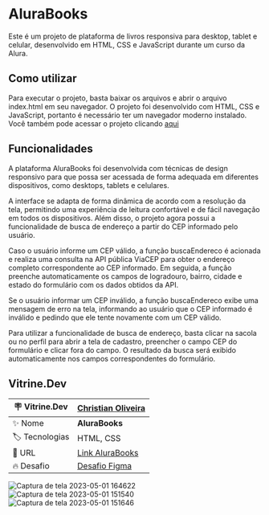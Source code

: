 <h1> AluraBooks </h1>

Este é um projeto de plataforma de livros responsiva para desktop, tablet e celular, desenvolvido em HTML, CSS e JavaScript durante um curso da Alura.

## Como utilizar
Para executar o projeto, basta baixar os arquivos e abrir o arquivo index.html em seu navegador. O projeto foi desenvolvido com HTML, CSS e JavaScript, portanto é necessário ter um navegador moderno instalado. Você também pode acessar o projeto clicando <a href="https://christianduhp.github.io/AluraBook/">aqui</a>

## Funcionalidades
A plataforma AluraBooks foi desenvolvida com técnicas de design responsivo para que possa ser acessada de forma adequada em diferentes dispositivos, como desktops, tablets e celulares.

A interface se adapta de forma dinâmica de acordo com a resolução da tela, permitindo uma experiência de leitura confortável e de fácil navegação em todos os dispositivos. Além disso, o projeto agora possui a funcionalidade de busca de endereço a partir do CEP informado pelo usuário.

Caso o usuário informe um CEP válido, a função buscaEndereco é acionada e realiza uma consulta na API pública ViaCEP para obter o endereço completo correspondente ao CEP informado. Em seguida, a função preenche automaticamente os campos de logradouro, bairro, cidade e estado do formulário com os dados obtidos da API.

Se o usuário informar um CEP inválido, a função buscaEndereco exibe uma mensagem de erro na tela, informando ao usuário que o CEP informado é inválido e pedindo que ele tente novamente com um CEP válido.

Para utilizar a funcionalidade de busca de endereço, basta clicar na sacola ou no perfil para abrir a tela de cadastro, preencher o campo CEP do formulário e clicar fora do campo. O resultado da busca será exibido automaticamente nos campos correspondentes do formulário.

## Vitrine.Dev

| :placard: Vitrine.Dev |<a href="https://cursos.alura.com.br/vitrinedev/christianoliver">Christian Oliveira</a> |
| -------------  | --- |
| :sparkles: Nome        | **AluraBooks**
| :label: Tecnologias | HTML, CSS
| :rocket: URL         |<a href="https://christianduhp.github.io/AluraBook/">Link AluraBooks</a>
| :fire: Desafio     |<a href="https://www.figma.com/file/sSMbIqKaGBd66Y8roxTk2p/AluraBooks?t=Y55ZoM3oOWZPfwzo-6">Desafio Figma</a> 

![Captura de tela 2023-05-01 164622](https://user-images.githubusercontent.com/85292359/235518809-e257f369-4f63-49d3-a8fc-16817c081488.png#vitrinedev)
![Captura de tela 2023-05-01 151540](https://user-images.githubusercontent.com/85292359/235518668-ce7f9e3d-c96f-488e-a18a-d855821dd68d.png#vitrinedev)
![Captura de tela 2023-05-01 151646](https://user-images.githubusercontent.com/85292359/235518879-6d4fc21e-841e-424b-8fe9-1b75cdaa4de1.png#vitrinedev)
